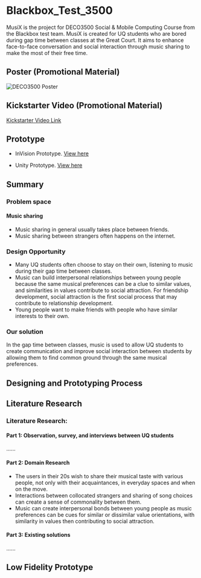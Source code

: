 # Blackbox_Test_3500

MusiX is the project for DECO3500 Social & Mobile Computing Course from the Blackbox test team. MusiX is created for UQ students who are bored during gap time between classes at the Great Court. It aims to enhance face-to-face conversation and social interaction through music sharing to make the most of their free time.


## Poster (Promotional Material)
![DECO3500 Poster](https://user-images.githubusercontent.com/90740412/196862258-81ef9e08-fd95-4b8d-8ffd-5636b8167d8f.png)



## Kickstarter Video (Promotional Material)

[Kickstarter Video Link](https://www.youtube.com/watch?v=reZZxNtCyBI)


## Prototype
-	InVision Prototype. [View here]()


- Unity Prototype. [View here]()



## Summary

### Problem space
#### Music sharing
- Music sharing in general usually takes place between friends. 
- Music sharing between strangers often happens on the internet.

### Design Opportunity
- Many UQ students often choose to stay on their own, listening to music during their gap time between classes.
- Music can build interpersonal relationships between young people because the same musical preferences can be a clue to similar values, and similarities in values contribute to social attraction. For friendship development, social attraction is the first social process that may contribute to relationship development.
- Young people want to make friends with people who have similar interests to their own.

### Our solution
In the gap time between classes, music is used to allow UQ students to create communication and improve social interaction between students by allowing them to find common ground through the same musical preferences.


## Designing and Prototyping Process
## Literature Research
### Literature Research:

#### Part 1: Observation, survey, and interviews between UQ students
......

#### Part 2: Domain Research
-	The users in their 20s wish to share their musical taste with various people, not only with their acquaintances, in everyday spaces and when on the move.
-	Interactions between collocated strangers and sharing of song choices can create a sense of commonality between them.
-	Music can create interpersonal bonds between young people as music preferences can be cues for similar or dissimilar value orientations, with similarity in values then contributing to social attraction.


#### Part 3: Existing solutions
......


## Low Fidelity Prototype
